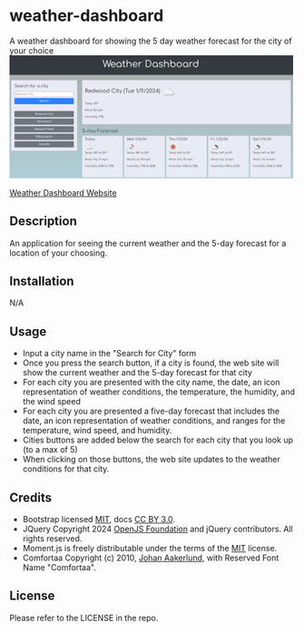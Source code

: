 # weather-dashboard
A weather dashboard for showing the 5 day weather forecast for the city of your choice
<img src="./assets/images/Capture.PNG" alt="Image of a weather dashboard website" width=500px> 

[Weather Dashboard Website](https://kevinchogan.github.io/weather-dashboard/)

## Description

An application for seeing the current weather and the 5-day forecast for a location of your choosing.

## Installation

N/A

## Usage

- Input a city name in the "Search for City" form
- Once you press the search button, if a city is found, the web site will show the current weather and the 5-day forecast for that city
- For each city you are presented with the city name, the date, an icon representation of weather conditions, the temperature, the humidity, and the wind speed
- For each city you are presented a five-day forecast that includes the date, an icon representation of weather conditions, and ranges for the temperature, wind speed, and humidity.
- Cities buttons are added below the search for each city that you look up (to a max of 5)
- When clicking on those buttons, the web site updates to the weather conditions for that city.

## Credits
- Bootstrap licensed [MIT](https://github.com/twbs/bootstrap/blob/main/LICENSE), docs [CC BY 3.0](https://creativecommons.org/licenses/by/3.0/).
- JQuery Copyright 2024 [OpenJS Foundation](https://openjsf.org/) and jQuery contributors. All rights reserved. 
- Moment.js is freely distributable under the terms of the [MIT](https://github.com/twbs/bootstrap/blob/main/LICENSE) license.
- Comfortaa Copyright (c) 2010, [Johan Aakerlund](aajohan@gmail.com), with Reserved Font Name "Comfortaa".

## License

Please refer to the LICENSE in the repo.
